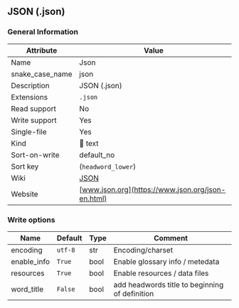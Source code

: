 ## JSON (.json)

### General Information

| Attribute       | Value                                             |
| --------------- | ------------------------------------------------- |
| Name            | Json                                              |
| snake_case_name | json                                              |
| Description     | JSON (.json)                                      |
| Extensions      | `.json`                                           |
| Read support    | No                                                |
| Write support   | Yes                                               |
| Single-file     | Yes                                               |
| Kind            | 📝 text                                            |
| Sort-on-write   | default_no                                        |
| Sort key        | (`headword_lower`)                                |
| Wiki            | [JSON](https://en.wikipedia.org/wiki/JSON)        |
| Website         | [www.json.org](https://www.json.org/json-en.html) |

### Write options

| Name        | Default | Type | Comment                                        |
| ----------- | ------- | ---- | ---------------------------------------------- |
| encoding    | `utf-8` | str  | Encoding/charset                               |
| enable_info | `True`  | bool | Enable glossary info / metedata                |
| resources   | `True`  | bool | Enable resources / data files                  |
| word_title  | `False` | bool | add headwords title to beginning of definition |
